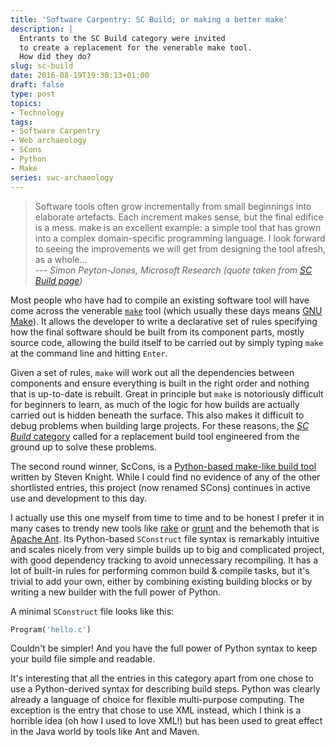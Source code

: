 ```yaml
---
title: 'Software Carpentry: SC Build; or making a better make'
description: |
  Entrants to the SC Build category were invited
  to create a replacement for the venerable make tool.
  How did they do?
slug: sc-build
date: 2016-08-19T19:30:13+01:00
draft: false
type: post
topics:
- Technology
tags:
- Software Carpentry
- Web archaeology
- SCons
- Python
- Make
series: swc-archaeology
---
```


> Software tools often grow incrementally from small beginnings into elaborate artefacts. Each increment makes sense, but the final edifice is a mess. make is an excellent example: a simple tool that has grown into a complex domain-specific programming language. I look forward to seeing the improvements we will get from designing the tool afresh, as a whole...  
> --- *Simon Peyton-Jones, Microsoft Research (quote taken from [SC Build page][SC Build])*

Most people who have had to compile an existing software tool
will have come across the venerable [`make`][make] tool
(which usually these days means [GNU Make][]).
It allows the developer to write a declarative set of rules
specifying how the final software should be built
from its component parts,
mostly source code,
allowing the build itself to be carried out
by simply typing `make` at the command line and hitting `Enter`.

Given a set of rules,
`make` will work out all the dependencies between components
and ensure everything is built in the right order
and nothing that is up-to-date is rebuilt.
Great in principle
but `make` is notoriously difficult for beginners to learn,
as much of the logic for how builds are actually carried out
is hidden beneath the surface.
This also makes it difficult to debug problems
when building large projects.
For these reasons,
the [*SC Build* category][SC Build] called for a replacement build tool
engineered from the ground up to solve these problems.

The second round winner, ScCons,
is a [Python-based make-like build tool][SCons]
written by Steven Knight.
While I could find no evidence of any of the other shortlisted entries,
this project (now renamed SCons)
continues in active use and development to this day.

I actually use this one myself from time to time
and to be honest I prefer it in many cases
to trendy new tools like [rake][] or [grunt][]
and the behemoth that is [Apache Ant][].
Its Python-based `SConstruct` file syntax is remarkably intuitive
and scales nicely from very simple builds
up to big and complicated project,
with good dependency tracking to avoid unnecessary recompiling.
It has a lot of built-in rules for performing common build & compile tasks,
but it's trivial to add your own,
either by combining existing building blocks
or by writing a new builder with the full power of Python.

A minimal `SConstruct` file looks like this:

```python
Program('hello.c')
```

Couldn't be simpler!
And you have the full power of Python syntax
to keep your build file simple and readable.

It's interesting that all the entries in this category apart from one
chose to use a Python-derived syntax for describing build steps.
Python was clearly already a language of choice
for flexible multi-purpose computing.
The exception is the entry that chose to use XML instead,
which I think is a horrible idea
(oh how I used to love XML!)
but has been used to great effect in the Java world
by tools like Ant and Maven.

[make]: https://en.wikipedia.org/wiki/Make_(software)
[GNU make]: https://www.gnu.org/software/make/
[SC Build]: https://web.archive.org/web/20061116215358/http://www.software-carpentry.com/sc_build/index.html
[SCons]: http://scons.org/
[rake]: http://rake.rubyforge.org/
[grunt]: http://gruntjs.com/
[Apache Ant]: https://ant.apache.org/
